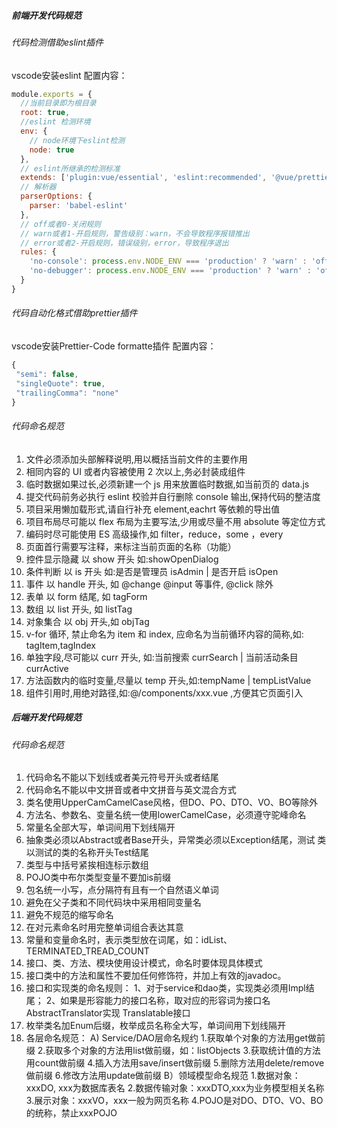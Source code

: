 ##### 前端开发代码规范
###### 代码检测借助eslint插件
vscode安装eslint
配置内容：
```javascript
module.exports = {
  //当前目录即为根目录
  root: true,
  //eslint 检测环境
  env: {
    // node环境下eslint检测
    node: true
  },
  // eslint所继承的检测标准
  extends: ['plugin:vue/essential', 'eslint:recommended', '@vue/prettier'],
  // 解析器
  parserOptions: {
    parser: 'babel-eslint'
  },
  // off或者0-关闭规则
  // warn或者1-开启规则，警告级别：warn，不会导致程序报错推出
  // error或者2-开启规则，错误级别，error，导致程序退出
  rules: {
    'no-console': process.env.NODE_ENV === 'production' ? 'warn' : 'off',
    'no-debugger': process.env.NODE_ENV === 'production' ? 'warn' : 'off'
  }
}
```
###### 代码自动化格式借助prettier插件
vscode安装Prettier-Code formatte插件
配置内容：
```javascript
{
 "semi": false,
 "singleQuote": true,
 "trailingComma": "none"
}
```


###### 代码命名规范

1. 文件必须添加头部解释说明,用以概括当前文件的主要作用
2. 相同内容的 UI 或者内容被使用 2 次以上,务必封装成组件
3. 临时数据如果过长,必须新建一个 js 用来放置临时数据,如当前页的 data.js
4. 提交代码前务必执行 eslint 校验并自行删除 console 输出,保持代码的整洁度
5. 项目采用懒加载形式,请自行补充 element,eachrt 等依赖的导出值
6. 项目布局尽可能以 flex 布局为主要写法,少用或尽量不用 absolute 等定位方式
7. 编码时尽可能使用 ES 高级操作,如 filter，reduce，some ，every
8. 页面首行需要写注释，来标注当前页面的名称（功能）
9. 控件显示隐藏 以 show 开头 如:showOpenDialog
10. 条件判断 以 is 开头 如:是否是管理员 isAdmin | 是否开启 isOpen
11. 事件 以 handle 开头, 如 @change @input 等事件, @click 除外
12. 表单 以 form 结尾, 如 tagForm
13. 数组 以 list 开头, 如 listTag
14. 对象集合 以 obj 开头,如 objTag
15. v-for 循环, 禁止命名为 item 和 index, 应命名为当前循环内容的简称,如: tagItem,tagIndex
16. 单独字段,尽可能以 curr 开头, 如:当前搜索 currSearch | 当前活动条目 currActive
17. 方法函数内的临时变量,尽量以 temp 开头,如:tempName | tempListValue
18. 组件引用时,用绝对路径,如:@/components/xxx.vue ,方便其它页面引入

##### 后端开发代码规范
###### 代码命名规范

1. 代码命名不能以下划线或者美元符号开头或者结尾
2. 代码命名不能以中文拼音或者中文拼音与英文混合方式
3. 类名使用UpperCamCamelCase风格，但DO、PO、DTO、VO、BO等除外
4. 方法名、参数名、变量名统一使用lowerCamelCase，必须遵守驼峰命名
5. 常量名全部大写，单词间用下划线隔开
6. 抽象类必须以Abstract或者Base开头，异常类必须以Exception结尾，测试
类以测试的类的名称开头Test结尾
7. 类型与中括号紧挨相连标示数组
8. POJO类中布尔类型变量不要加is前缀
9. 包名统一小写，点分隔符有且有一个自然语义单词
10. 避免在父子类和不同代码块中采用相同变量名
11. 避免不规范的缩写命名
12. 在对元素命名时用完整单词组合表达其意
13. 常量和变量命名时，表示类型放在词尾，如：idList、TERMINATED_TREAD_COUNT
14. 接口、类、方法、模块使用设计模式，命名时要体现具体模式
15. 接口类中的方法和属性不要加任何修饰符，并加上有效的javadoc。
16. 接口和实现类的命名规则：
1、对于service和dao类，实现类必须用Impl结尾；
2、如果是形容能力的接口名称，取对应的形容词为接口名 AbstractTranslator实现 Translatable接口
17. 枚举类名加Enum后缀，枚举成员名称全大写，单词间用下划线隔开
18. 各层命名规范：
A) Service/DAO层命名规约
1.获取单个对象的方法用get做前缀
2.获取多个对象的方法用list做前缀，如：listObjects
3.获取统计值的方法用count做前缀
4.插入方法用save/insert做前缀
5.删除方法用delete/remove做前缀
6.修改方法用update做前缀
B）领域模型命名规范
1.数据对象：xxxDO, xxx为数据库表名
2.数据传输对象：xxxDTO,xxx为业务模型相关名称
3.展示对象：xxxVO，xxx一般为网页名称
4.POJO是对DO、DTO、VO、BO的统称，禁止xxxPOJO
